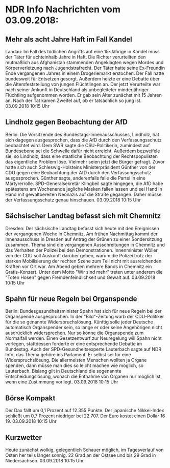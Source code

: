 # NDR Info Nachrichten vom 03.09.2018:


## Mehr als acht Jahre Haft im Fall Kandel
Landau: 	Im Fall des tödlichen Angriffs auf eine 15-Jährige in Kandel muss der Täter für achteinhalb Jahre in Haft. Die Richter verurteilten den mutmaßlich aus Afghanistan stammenden Angeklagten wegen Mordes und Körperverletzung nach Jugendstrafrecht. Der Täter hatte seine Ex-Freundin Ende vergangenen Jahres in einem Drogeriemarkt erstochen. Der Fall hatte bundesweit für Entsetzen gesorgt. Außerdem heizte er eine Debatte über die Altersfeststellung von jungen Flüchtlingen an. Der jetzt Verurteilte war nach seiner Ankunft in Deutschland als unbegleiteter minderjähriger Flüchtling aufgenommen worden. Er gab sein Alter zunächst mit 15 Jahren an. Nach der Tat kamen Zweifel auf, ob er tatsächlich so jung ist. 03.09.2018 10:15 Uhr 

## Lindholz gegen Beobachtung der AfD
Berlin:	Die Vorsitzende des Bundestags-Innenausschusses, Lindholz, hat sich dagegen ausgesprochen, dass die AfD durch den Verfassungsschutz beobachtet wird. Dem SWR sagte die CSU-Politikerin, zumindest auf Bundesebene sei die Schwelle dafür nicht erreicht. Außerdem bezweifele sie, so Lindholz, dass eine staatliche Beobachtung der Rechtspopulisten das eigentliche Problem löse. Vielmehr seien jetzt die Bürger gefragt. Zuvor hatte sich auch Schleswig-Holsteins Ministerpräsident Günther von der CDU gegen eine Beobachtung der AfD durch den Verfassungsschutz ausgesprochen. Günther sagte, anderenfalls falle die Partei in eine Märtyrerrolle. SPD-Generalsekretär Klingbeil sagte hingegen, die AfD habe spätestens am Wochenende jegliche Masken fallen lassen und sei Hand in Hand mit gewaltbereiten Neonazis auf die Straße gegangen. Daher müsse der Verfassungsschutz genau hinschauen. 03.09.2018 10:15 Uhr 

## Sächsischer Landtag befasst sich mit Chemnitz
Dresden: Der sächsische Landtag befasst sich heute mit den Ereignissen der vergangenen Woche in Chemnitz. Am frühen Nachmittag kommt der Innenausschuss in Dresden auf Antrag der Grünen zu einer Sondersitzung zusammen. Thema sind die vergangenen Ausschreitungen in Chemnitz und das Verhalten der Polizei bei den Demonstrationen. Innenminister Wöller von der CDU soll Auskunft darüber geben, warum die Polizei trotz der starken Mobilisierung der rechten Szene zum Teil nicht mit ausreichenden Kräften vor Ort war. Am Abend geben mehrere Bands in Chemnitz ein Gratis-Konzert. Unter dem Motto "Wir sind mehr" treten unter anderem die "Toten Hosen" gegen Fremdenfeindlichkeit und Gewalt auf. 03.09.2018 10:15 Uhr 

## Spahn für neue Regeln bei Organspende
Berlin:	Bundesgesundheitsminister Spahn hat sich für neue Regeln bei der Organspende ausgesprochen. In der "Bild"-Zeitung warb der CDU-Politiker für die so genannte Widerspruchslösung. Künftig solle jeder Deutsche automatisch Organspender sein, so lange er oder seine Angehörigen nicht ausdrücklich widersprechen. Nur so könne die Organspende zum Normalfall werden. Einen Gesetzentwurf zur Neuregelung will Spahn nicht vorlegen, stattdessen forderte er eine entsprechende Debatte im Bundestag. Auch der SPD-Gesundheitsexperte Lauterbach sagte auf NDR Info, das Thema gehöre ins Parlament. Er selbst sei für eine Widerspruchslösung. Die allermeisten Menschen wollten ja Organe spenden, dann müsse man dies so leicht machen wie möglich, so Lauterbach. Bislang gilt in
Deutschland die sogenannte Entscheidungslösung, wonach die Entnahme von Organen nur möglich ist, wenn eine Zustimmung vorliegt. 03.09.2018 10:15 Uhr 

## Börse Kompakt
Der Dax fällt um 0,1 Prozent auf 12.355 Punkte. Der japanische Nikkei-Index schließt um 0,7 Prozent niedriger bei 22.707. Der Euro kostet einen Dollar 16 19. 03.09.2018 10:15 Uhr 

## Kurzwetter
Heute zunächst wolkig, gelegentlich Schauer möglich, im Tagesverlauf von Osten her teils länger sonnig. 22 Grad an der Ostsee und bis 29 Grad in Niedersachsen. 03.09.2018 10:15 Uhr 
